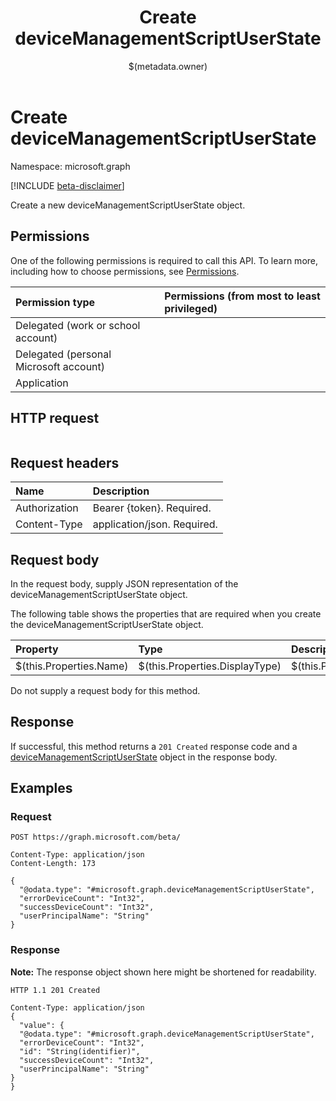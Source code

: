 ﻿---
title: "Create deviceManagementScriptUserState"
description: ""
localization_priority: Normal
author: "$(metadata.owner)"
ms.prod: "microsoft-identity-platform"
doc_type: "apiPageType"
---

# Create deviceManagementScriptUserState

Namespace: microsoft.graph

[!INCLUDE [beta-disclaimer](../../includes/beta-disclaimer.md)]

Create a new deviceManagementScriptUserState object.

## Permissions

One of the following permissions is required to call this API. To learn more, including how to choose permissions, see [Permissions](/graph/permissions-reference).

| Permission type                        | Permissions (from most to least privileged) |
| :------------------------------------- | :------------------------------------------ |
| Delegated (work or school account)     |                                             |
| Delegated (personal Microsoft account) |                                             |
| Application                            |                                             |

## HTTP request

<!-- {
  "blockType": "ignored"
}
-->

```http

```

## Request headers

| Name          | Description                 |
| :------------ | :-------------------------- |
| Authorization | Bearer {token}. Required.   |
| Content-Type  | application/json. Required. |

## Request body

In the request body, supply JSON representation of the deviceManagementScriptUserState object.

The following table shows the properties that are required when you create the deviceManagementScriptUserState object.

| Property                | Type                           | Description                           |
| :---------------------- | :----------------------------- | :------------------------------------ |
| $(this.Properties.Name) | $(this.Properties.DisplayType) | $(this.Properties.DisplayDescription) |

Do not supply a request body for this method.

## Response

If successful, this method returns a `201 Created` response code and a [deviceManagementScriptUserState](../resources/deviceManagementScriptUserState.md) object in the response body.

## Examples

### Request

<!-- {
  "blockType": "request",
  "name": "create_devicemanagementscriptuserstate"
}
-->

```http
POST https://graph.microsoft.com/beta/

Content-Type: application/json
Content-Length: 173

{
  "@odata.type": "#microsoft.graph.deviceManagementScriptUserState",
  "errorDeviceCount": "Int32",
  "successDeviceCount": "Int32",
  "userPrincipalName": "String"
}

```

### Response

**Note:** The response object shown here might be shortened for readability.

<!-- {
  "blockType": "response",
  "truncated": true,
  "@odata.type": "microsoft.management.services.api.deviceManagementScriptUserState"
}
-->

```http
HTTP 1.1 201 Created

Content-Type: application/json
{
  "value": {
  "@odata.type": "#microsoft.graph.deviceManagementScriptUserState",
  "errorDeviceCount": "Int32",
  "id": "String(identifier)",
  "successDeviceCount": "Int32",
  "userPrincipalName": "String"
}
}

```